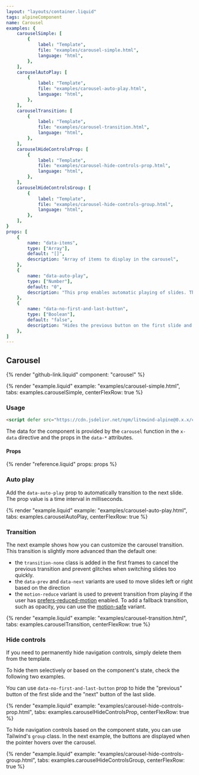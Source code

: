 ```yaml
---
layout: "layouts/container.liquid"
tags: alpineComponent
name: Carousel
examples: {
    carouselSimple: [
        {
            label: "Template",
            file: "examples/carousel-simple.html",
            language: "html",
        },
    ],
    carouselAutoPlay: [
        {
            label: "Template",
            file: "examples/carousel-auto-play.html",
            language: "html",
        },
    ],
    carouselTransition: [
        {
            label: "Template",
            file: "examples/carousel-transition.html",
            language: "html",
        },
    ],
    carouselHideControlsProp: [
        {
            label: "Template",
            file: "examples/carousel-hide-controls-prop.html",
            language: "html",
        },
    ],
    carouselHideControlsGroup: [
        {
            label: "Template",
            file: "examples/carousel-hide-controls-group.html",
            language: "html",
        },
    ],
}
props: [
    {
        name: "data-items",
        type: ["Array"],
        default: "[]",
        description: "Array of items to display in the carousel",
    },
    {
        name: "data-auto-play",
        type: ["Number"],
        default: "0",
        description: "This prop enables automatic playing of slides. The value is a time interval in milliseconds.",
    },
    {
        name: "data-no-first-and-last-button",
        type: ["Boolean"],
        default: "false",
        description: "Hides the previous button on the first slide and the next button on the last slide.",
    },
]
---
```

## Carousel

{% render "github-link.liquid" component: "carousel" %}

{% render "example.liquid" example: "examples/carousel-simple.html", tabs: examples.carouselSimple, centerFlexRow: true %}

### Usage

```html
<script defer src="https://cdn.jsdelivr.net/npm/litewind-alpine@0.x.x/carousel/dropdown/dist/cdn.min.js"></script>
```

The data for the component is provided by the `carousel` function in the `x-data` directive and the props in the `data-*` attributes.

#### Props

{% render "reference.liquid" props: props %}

### Auto play

Add the `data-auto-play` prop to automatically transition to the next slide. The prop value is a time interval in milliseconds.

{% render "example.liquid" example: "examples/carousel-auto-play.html", tabs: examples.carouselAutoPlay, centerFlexRow: true %}

### Transition

The next example shows how you can customize the carousel transition. This transition is slightly more advanced than the default one:
- the `transition-none` class is added in the first frames to cancel the previous transition and prevent glitches when switching slides too quickly.
- the `data-prev` and `data-next` variants are used to move slides left or right based on the direction
- the `motion-reduce` variant is used to prevent transition from playing if the user has [prefers-reduced-motion](https://developer.mozilla.org/en-US/docs/Web/CSS/@media/prefers-reduced-motion) enabled. To add a fallback transition, such as opacity, you can use the [motion-safe](https://tailwindcss.com/docs/hover-focus-and-other-states#prefers-reduced-motion) variant.

{% render "example.liquid" example: "examples/carousel-transition.html", tabs: examples.carouselTransition, centerFlexRow: true %}

### Hide controls

If you need to permanently hide navigation controls, simply delete them from the template.

To hide them selectively or based on the component's state, check the following two examples.

You can use `data-no-first-and-last-button` prop to hide the "previous" button of the first slide and the "next" button of the last slide.

{% render "example.liquid" example: "examples/carousel-hide-controls-prop.html", tabs: examples.carouselHideControlsProp, centerFlexRow: true %}

To hide navigation controls based on the component state, you can use Tailwind's `group` class. In the next example, the buttons are displayed when the pointer hovers over the carousel.

{% render "example.liquid" example: "examples/carousel-hide-controls-group.html", tabs: examples.carouselHideControlsGroup, centerFlexRow: true %}
